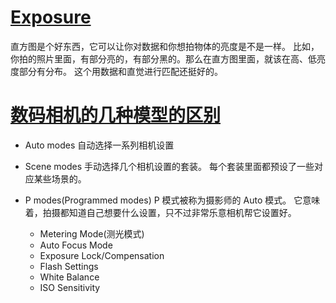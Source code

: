 # [Exposure](https://www.youtube.com/watch?v=jmY3Nac26yc&list=PLG3eOzJfQr2e2OD4W0GmcSpO5oZ-c5FIu&index=4)

直方图是个好东西，它可以让你对数据和你想拍物体的亮度是不是一样。
比如，你拍的照片里面，有部分亮的，有部分黑的。那么在直方图里面，就该在高、低亮度部分有分布。
这个用数据和直觉进行匹配还挺好的。

# [数码相机的几种模型的区别](https://photo.stackexchange.com/questions/43703/what-is-the-difference-between-p-mode-and-auto-mode-on-my-dslr)

- Auto modes
自动选择一系列相机设置

- Scene modes
手动选择几个相机设置的套装。
每个套装里面都预设了一些对应某些场景的。

- P modes(Programmed modes)
P 模式被称为摄影师的 Auto 模式。
它意味着，拍摄都知道自己想要什么设置，只不过非常乐意相机帮它设置好。

  - Metering Mode(测光模式)
  - Auto Focus Mode
  - Exposure Lock/Compensation
  - Flash Settings
  - White Balance
  - ISO Sensitivity

  
